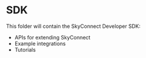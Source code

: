 # SDK

This folder will contain the SkyConnect Developer SDK:  
- APIs for extending SkyConnect  
- Example integrations  
- Tutorials  
